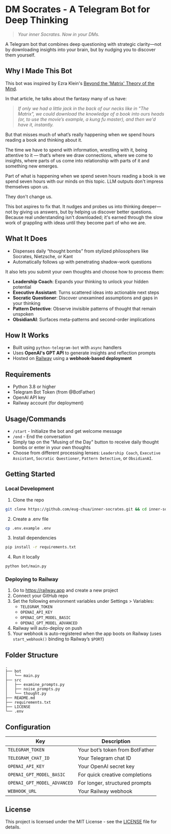 # DM Socrates - A Telegram Bot for Deep Thinking
> *Your inner Socrates. Now in your DMs.*

A Telegram bot that combines deep questioning with strategic clarity—not by downloading insights into your brain, but by nudging you to discover them yourself.

## Why I Made This Bot
This bot was inspired by Ezra Klein's [Beyond the 'Matrix' Theory of the Mind](https://www.nytimes.com/2023/05/28/opinion/artificial-intelligence-thinking-minds-concentration.html).

In that article, he talks about the fantasy many of us have:
> *If only we had a little jack in the back of our necks like in "The Matrix", we could download the knowledge of a book into ours heads (or, to use the movie’s example, a kung fu master), and then we'd have it, instantly.*

But that misses much of what’s really happening when we spend hours reading a book and thinking about it.

The time we have to spend with information, wrestling with it, being attentive to it — that’s where we draw connections, where we come to insights, where parts of us come into relationship with parts of it and something new emerges.

Part of what is happening when we spend seven hours reading a book is we spend seven hours with our minds on this topic. LLM outputs don't impress themselves upon us. 

They don't change us.

This bot aspires to fix that. It nudges and probes us into thinking deeper—not by giving us answers, but by helping us discover better questions. Because real understanding isn't downloaded; it's earned through the slow work of grappling with ideas until they become part of who we are.

## What It Does
- Dispenses daily “thought bombs” from stylized philosophers like Socrates, Nietzsche, or Kant
- Automatically follows up with penetrating shadow-work questions

It also lets you submit your own thoughts and choose how to process them:
- **Leadership Coach**: Expands your thinking to unlock your hidden potential
- **Executive Assistant**: Turns scattered ideas into actionable next steps
- **Socratic Questioner**: Discover unexamined assumptions and gaps in your thinking
- **Pattern Detective**: Observe invisible patterns of thought that remain unspoken
- **ObsidianAI**: Surfaces meta-patterns and second-order implications

## How It Works
- Built using `python-telegram-bot` with `async` handlers
- Uses **OpenAI's GPT API** to generate insights and reflection prompts
- Hosted on [Railway](https://railway.app) using a **webhook-based deployment**

## Requirements
- Python 3.8 or higher
- Telegram Bot Token (from @BotFather)
- OpenAI API key
- Railway account (for deployment)

## Usage/Commands
- `/start` - Initialize the bot and get welcome message
- `/end` - End the conversation
- Simply tap on the "Musing of the Day" button to receive daily thought bombs or enter in your own thoughts
- Choose from different processing lenses: `Leadership Coach`, `Executive Assistant`, `Socratic Questioner`, `Pattern Detective`, or `ObsidianAI`.

## Getting Started
### Local Development

1. Clone the repo
```bash
git clone https://github.com/eug-chua/inner-socrates.git && cd inner-socrates
```

2. Create a .env file
```bash
cp .env.example .env
```

3. Install dependencies
```bash
pip install -r requirements.txt
```

4. Run it locally
```bash
python bot/main.py
```

### Deploying to Railway
1. Go to https://railway.app and create a new project
2. Connect your GitHub repo
3. Set the following environment variables under Settings > Variables:
    - `TELEGRAM_TOKEN`
    - `OPENAI_API_KEY`
    - `OPENAI_GPT_MODEL_BASIC`
    - `OPENAI_GPT_MODEL_ADVANCED`
4. Railway will auto-deploy on push
5. Your webhook is auto-registered when the app boots on Railway (uses `start_webhook()` binding to Railway’s `$PORT`)

## Folder Structure
```
.
├── bot
│   └── main.py
├── src
│   ├── examine_prompts.py
│   ├── noise_prompts.py
│   └── thought.py
├── README.md
├── requirements.txt
├── LICENSE
└── .env
```

## Configuration
| Key                         | Description                     |
| --------------------------- | ------------------------------- |
| `TELEGRAM_TOKEN`            | Your bot’s token from BotFather |
| `TELEGRAM_CHAT_ID`          | Your Telegram chat ID           |
| `OPENAI_API_KEY`            | Your OpenAI secret key          |
| `OPENAI_GPT_MODEL_BASIC`    | For quick creative completions  |
| `OPENAI_GPT_MODEL_ADVANCED` | For longer, structured prompts  |
| `WEBHOOK_URL`               | Your Railway webhook            |



## License
This project is licensed under the MIT License - see the [LICENSE](LICENSE) file for details.